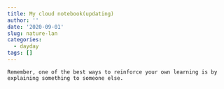 ```yaml
---
title: My cloud notebook(updating)
author: ''
date: '2020-09-01'
slug: nature-lan
categories:
  - dayday
tags: []
---
```

    Remember, one of the best ways to reinforce your own learning is by explaining something to someone else.
    